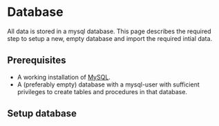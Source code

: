# Database
All data is stored in a mysql database. This page describes the required step to setup a new, empty database and import the required intial data.

## Prerequisites
- A working installation of [MySQL](https://www.mysql.com).
- A (preferably empty) database with a mysql-user with sufficient privileges to create tables and procedures in that database.

## Setup database
